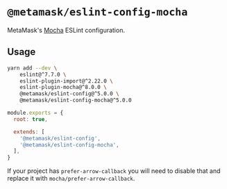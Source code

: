 # `@metamask/eslint-config-mocha`

MetaMask's [Mocha](https://mochajs.org/) ESLint configuration.

## Usage

```bash
yarn add --dev \
    eslint@^7.7.0 \
    eslint-plugin-import@^2.22.0 \
    eslint-plugin-mocha@^8.0.0 \
    @metamask/eslint-config@^5.0.0 \
    @metamask/eslint-config-mocha@^5.0.0
```

```js
module.exports = {
  root: true,

  extends: [
    '@metamask/eslint-config',
    '@metamask/eslint-config-mocha',
  ],
}
```

If your project has `prefer-arrow-callback` you will need to disable that and replace it with `mocha/prefer-arrow-callback`.
